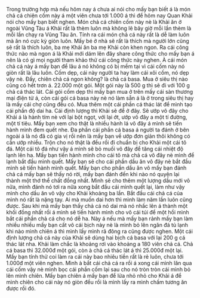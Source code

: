 Trong trường hợp mà nếu hôm nay á chưa ai nói cho mấy bạn biết á là món chả cá chiên cốm này á một viên chưa tới 1.000 á thì để hôm nay Quan Khải nói cho mấy bạn biết nghen. Món chả cá chiên cốm này nè là Khải ăn ở ngoài Vũng Tàu á Khải rất là thèm luôn mà không lẽ bây giờ mỗi lần thèm là mỗi lần chạy ra Vũng Tàu ăn. Tính ra cái món chả cá này rất là dễ làm luôn mà ăn nó cực kỳ giòn luôn. Mấy bé ở nhà sẽ rất là thích mà người lớn cũng sẽ rất là thích luôn, ba mẹ Khải ăn ba mẹ Khải còn khen ngon. Ra cái công thức nào mà ngon á là Khải mới dám lên đây share công thức cho mấy bạn á nên là có gì mọi người tham khảo thử cái công thức này nghen. À cái món chả cá này á mấy bạn để lâu á nó không có bị mềm tại vì cái cốm này nó giòn rất là lâu luôn. Cốm dẹp, cái này người ta hay làm cái xôi cốm, nó dẹp vậy nè. Đấy, chiên chả cá ngon không? là chả cá basa. Mua ở siêu thị nào cũng có hết trơn á. 22.000 một gói. Một gói này là 500 g thì sẽ đi với 100 g chả cá thác lát. Cái gói cốm dẹp thì mấy bạn mua ở trên mấy cái sàn thương mại điện tử á, còn cái gói cá basa này nè nó làm sẵn á là ở trong siêu thị hay là mấy cái chợ cũng đều có. Mua thêm một cái phần cá thác lát để mình tạo cái phần độ dai ha. Cái định lượng thì Khải sẽ để ở đây. Sẽ ướp vô đây cho Khải á là hành tím nè với lại bột ngọt, với lại ớt, ướp vô đây a một tí đường, một tí tiêu. Mấy bạn xem cho thật là nhiều hành lá vô đây á mình sẽ tiến hành mình đem quết nhe. Đa phần cái phần cá basa á người ta đánh ở bên ngoài á là nó đã có gia vị rồi nên là mấy bạn về ướp đơn giản thôi không có cần ướp nhiều. Trộn cho nó thật là đều rồi đi chuẩn bị cho Khải một cái tô đá. Một cái tô đá như vậy á mình sẽ bỏ muối vô đây để tăng cái nhiệt độ lạnh lên ha. Mấy bạn tiến hành mình cho cái tô mà chả cá vô đây nè mình để lạnh bắt đầu mình quết. Mấy bạn sẽ cho cái phần dầu ăn vô đây nè bắt đầu mình sẽ tiến hành mình quết. Mấy bạn cho phần dầu ăn vô mấy bạn đánh chả cá mấy bạn sẽ thấy nó rời, mấy bạn đánh đến khi nào nó quyện lại thành một thớ thể chất đồng nhất. Mình sẽ cho thêm một lượng dầu mới vô nữa, mình đánh nó tơi ra nữa xong bắt đầu cái mình quết lại, làm như vậy mình cho dầu ăn vô vậy cho Khải khoảng ba lần. Bắt đầu cái chả cá của mình nó rất là nặng tay. Ai mà muốn dai hơn thì mình làm năm lần luôn cũng được. Sau khi mà mấy bạn thấy chả cá nó dai mà nó nhấc lên á thành một khối đồng nhất rồi á mình sẽ tiến hành mình cho vô cái túi để một hồi mình bắt cái phần chả cá cho nó dễ ha. Này á nếu mà mấy bạn rảnh mấy bạn làm nhiều nhiều mấy bạn cất vô cái bịch này nè là mình bỏ lên ngăn đá tủ lạnh khi nào mình chiên á thì mình lấy mình rã đông ra cũng được nghen. Một cái định lượng chả cá này của Khải sẽ dùng hai bịch cá basa với lại 200 g cá thác lát nha. Khải làm chắc là khoảng rơi vào khoảng a 180 viên chả cá. Chả cá basa thì 32.000đ một gói, còn à chả cá thác lát á thì 25.000đ một lại. Mấy bạn tính thử coi làm ra cái này bao nhiêu tiền rất là rẻ luôn, chưa tới 1.000đ một viên nghen. Mình à bắt cái chả cá ra rồi á xong cái mình lăn qua cái cốm vậy nè mình bọc cái phần cốm lại sau cho nó tròn tròn cái mình bỏ lên mình chiên. Mấy bạn chiên á mấy bạn để lửa nhỏ nhỏ cho Khải á để mình chiên cho cái này nó giòn đều rồi là mình lấy ra mình chấm tương ăn được rồi đó.